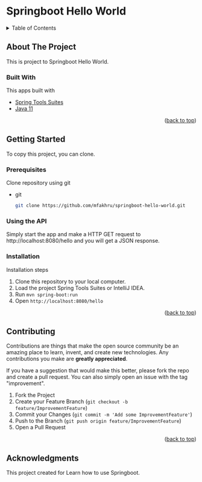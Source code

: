 # Springboot Hello World

<div id="top"></div>

<!-- TABLE OF CONTENTS -->
<details>
  <summary>Table of Contents</summary>
  <ol>
    <li>
      <a href="#about-the-project">About The Project</a>
      <ul>
        <li><a href="#built-with">Built With</a></li>
      </ul>
    </li>
    <li>
      <a href="#getting-started">Getting Started</a>
      <ul>
        <li><a href="#prerequisites">Prerequisites</a></li>
        <li><a href="#api">Using the API</a></li>
        <li><a href="#installation">Installation</a></li>
      </ul>
    </li>
    <li><a href="#contributing">Contributing</a></li>
    <li><a href="#acknowledgments">Acknowledgments</a></li>
  </ol>
</details>



<!-- ABOUT THE PROJECT -->
## About The Project

This is project to Springboot Hello World.



### Built With

This apps built with

* [Spring Tools Suites](https://spring.io/tools)
* [Java 11](https://www.oracle.com/java/technologies/javase/jdk11-archive-downloads.html)

<p align="right">(<a href="#top">back to top</a>)</p>



<!-- GETTING STARTED -->
## Getting Started

To copy this project, you can clone.

### Prerequisites

Clone repository using git
* git
  ```sh
  git clone https://github.com/mfakhru/springboot-hello-world.git
  ```
### Using the API   

Simply start the app and make a HTTP GET request to http://localhost:8080/hello and you will get a JSON response.   

### Installation

Installation steps

1. Clone this repository to your local computer.
2. Load the project Spring Tools Suites or IntelliJ IDEA.
3. Run ```mvn spring-boot:run```
4. Open ```http://localhost:8080/hello```

<p align="right">(<a href="#top">back to top</a>)</p>


<!-- CONTRIBUTING -->
## Contributing

Contributions are things that make the open source community be an amazing place to learn, invent, and create new technologies. Any contributions you make are **greatly appreciated**.

If you have a suggestion that would make this better, please fork the repo and create a pull request. You can also simply open an issue with the tag "improvement".

1. Fork the Project
2. Create your Feature Branch (`git checkout -b feature/ImprovementFeature`)
3. Commit your Changes (`git commit -m 'Add some ImprovementFeature'`)
4. Push to the Branch (`git push origin feature/ImprovementFeature`)
5. Open a Pull Request

<p align="right">(<a href="#top">back to top</a>)</p>


<!-- ACKNOWLEDGMENTS -->
## Acknowledgments

This project created for Learn how to use Springboot.
